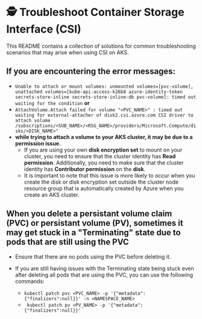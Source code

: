 # 🕵️ Troubleshoot Container Storage Interface (CSI)
This README contains a collection of solutions for common troubleshooting scenarios that may arise when using CSI on AKS.

## **If you are encountering the error messages**:
  -  ```Unable to attach or mount volumes: unmounted volumes=[pvc-volume], unattached volumes=[kube-api-access-k26b8 azure-identity-token secrets-store-inline secrets-store-inline-db pvc-volume]: timed out waiting for the condition``` **or**
  - ```AttachVolume.Attach failed for volume "<PVC_NAME>" : timed out waiting for external-attacher of disk2.csi.azure.com CSI driver to attach volume /subscriptions/<SUB_NAME>/<RSG_NAME>/providers/Microsoft.Compute/disks/<DISK_NAME>"``` 
- **while trying to attach a volume to your AKS cluster, it may be due to a permission issue.**
  - If you are using your own **disk encryption set** to mount on your cluster, you need to ensure that the cluster identity has **Read permission**. Additionally, you need to make sure that the cluster identity has **Contributor permission** on the **disk**.
  -  It is important to note that this issue is more likely to occur when you create the disk or disk encryption set outside the cluster node resource group that is automatically created by Azure when you create an AKS cluster.

## When you delete a persistant volume claim (PVC) or persistant volume (PV), sometimes it may get stuck in a "Terminating" state due to pods that are still using the PVC
- Ensure that there are no pods using the PVC before deleting it.

- If you are still having issues with the Terminating state being stuck even after deleting all pods that are using the PVC, you can use the following commands:
  - ```kubectl patch pvc <PVC_NAME> -p '{"metadata":{"finalizers":null}}' -n <NAMESPACE_NAME>```
  - ``` kubectl patch pv <PV_NAME> -p '{"metadata":{"finalizers":null}}'```


